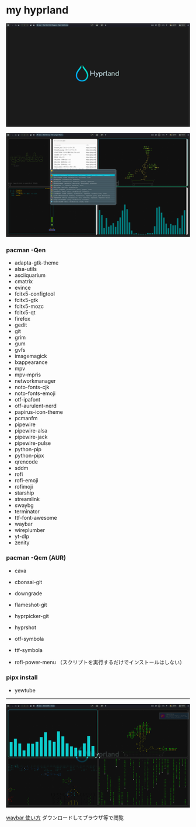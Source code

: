 # my hyprland

![simple](simple.png)

![my hyprland](myhyprland.png)

### pacman -Qen

- adapta-gtk-theme
- alsa-utils
- asciiquarium
- cmatrix
- evince
- fcitx5-configtool
- fcitx5-gtk
- fcitx5-mozc
- fcitx5-qt
- firefox
- gedit
- git
- grim
- gum
- gvfs
- imagemagick
- lxappearance
- mpv
- mpv-mpris
- networkmanager
- noto-fonts-cjk
- noto-fonts-emoji
- otf-ipafont
- otf-aurulent-nerd
- papirus-icon-theme
- pcmanfm
- pipewire
- pipewire-alsa
- pipewire-jack
- pipewire-pulse
- python-pip
- python-pipx
- qrencode
- sddm
- rofi
- rofi-emoji
- rofimoji
- starship
- streamlink
- swaybg
- terminator
- ttf-font-awesome
- waybar
- wireplumber
- yt-dlp
- zenity


### pacman -Qem (AUR)

- cava
- cbonsai-git
- downgrade
- flameshot-git
- hyprpicker-git
- hyprshot
- otf-symbola
- ttf-symbola

- rofi-power-menu  （スクリプトを実行するだけでインストールはしない）


### pipx install
- yewtube
---
![unixporn](unixporn.png)

[waybar 使い方](.config/waybar/scripts/waybarsetumei.pdf)  ダウンロードしてブラウザ等で閲覧

